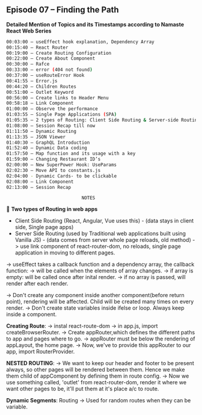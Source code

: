 ## Episode 07 – Finding the Path

**Detailed Mention of Topics and its Timestamps according to Namaste React Web Series**

```sh
00:03:00 – useEffect hook explanation, Dependency Array
00:15:40 – React Router 
00:19:00 – Create Routing Configuration
00:22:00 – Create About Component
00:30:00 – Rafce
00:33:00 – error (404 not found)
00:37:00 – useRouteError Hook
00:41:55 – Error.js
00:44:20 – Children Routes
00:51:00 – Outlet Keyword
00:56:00 – Create links to Header Menu
00:58:18 – Link Component 
01:00:00 – Observe the performance
01:03:55 – Single Page Applications (SPA)
01:05:35 – 2 types of Routing: Client Side Routing & Server-side Routing
01:08:00 – Session Recap till now 
01:11:50 – Dynamic Routing
01:13:35 – JSON Viewer
01:40:30 – GraphQL Introduction
01:52:40 – Dynamic Data coding 
01:57:50 – Map function and its usage with a key 
01:59:00 – Changing Restaurant ID’s
02:00:00 – New SuperPower Hook: UseParams
02:02:30 – Move API to constants.js
02:04:00 - Dynamic Cards- to be clickable
02:08:00 – Link Component
02:13:00 – Session Recap
```
								NOTES

🚀 **Two types of Routing in web apps**
  - Client Side Routing (React, Angular, Vue uses this) - (data stays in client side, Single page apps)
  - Server Side Routing (used by Traditional web applications built using Vanilla JS) - (data comes from server whole page reloads, old method)
  -> use link component of react-router-dom, no reloads, single page application in moving to different pages.

-> useEffect takes a callback function and a dependency array, the callback function:
	-> will be called when the elements of array changes.
	-> if array is empty: will be called once after inital render.
	-> if no array is passed, will render after each render.

-> Don't create any component inside another component(before return point), rendering will be affected. Child will be created many times on every render.
-> Don't create state variables inside ifelse or loop. Always keep inside a component.

**Creating Route**:
-> instal react-route-dom
-> in app.js, import createBrowserRouter.
-> Create appRouter,which defines the different paths to app and pages where to go.
-> appRouter must be below the rendering of appLayout, the home page.
-> Now, we've to provide this appRouter to our app, import RouterProvider.

**NESTED ROUTING**:
-> We want to keep our header and footer to be present always, so other pages will be rendered between them. Hence we make them child of appComponent by defining them in route config.
-> Now we use something called, 'outlet' from react-router-dom, render it where we want other pages to be, it'll put them at it's place a/c to route.

**Dynamic Segments**: Routing
-> Used for random routes when they can be variable.
